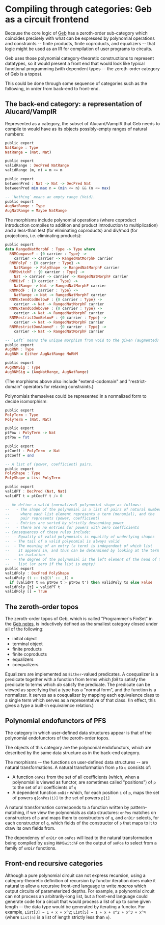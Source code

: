 # Compiling through categories: Geb as a circuit frontend

Because the core logic of [Geb](https://hackmd.io/wo_tUfBsQR6YsxQobNLRtQ?view)
has a zeroth-order sub-category which coincides precisely with what can be
expressed by polynomial operations and constraints -- finite products,
finite coproducts, and equalizers -- that logic might be used as an IR
for compilation of user programs to circuits.

Geb uses those polynomial category-theoretic constructions to represent
datatypes, so it would present a front end that would look like typical
functional programming (with dependent types -- the zeroth-order category
of Geb is a topos).

This could be done through some sequence of categories such as the following,
in order from back-end to front-end.

## The back-end category: a representation of Alucard/VampIR

Represented as a category, the subset of Alucard/VampIR that Geb
needs to compile to would have as its objects possibly-empty
ranges of natural numbers:

```haskell
public export
NatRange : Type
NatRange = (Nat, Nat)

public export
validRange : DecPred NatRange
validRange (m, n) = m <= n

public export
betweenPred : Nat -> Nat -> DecPred Nat
betweenPred min max n = (min <= n) && (n <= max)

-- `Nothing` means an empty range (Void).
public export
AugNatRange : Type
AugNatRange = Maybe NatRange
```

The morphisms include polynomial operations (where coproduct
introduction compiles to addition and product introduction to
multiplication) and a less-than test (for eliminating coproducts)
and div/mod (for projections, i.e. eliminating products):

```haskell
public export
data RangedNatMorphF : Type -> Type where
  RNMComposeF : {0 carrier : Type} ->
    carrier -> carrier -> RangedNatMorphF carrier
  RNMPolyF : {0 carrier : Type} ->
    NatRange -> PolyShape -> RangedNatMorphF carrier
  RNMSwitchF : {0 carrier : Type} ->
    Nat -> carrier -> carrier -> RangedNatMorphF carrier
  RNMDivF : {0 carrier : Type} ->
    NatRange -> Nat -> RangedNatMorphF carrier
  RNMModF : {0 carrier : Type} ->
    NatRange -> Nat -> RangedNatMorphF carrier
  RNMExtendCodBelowF : {0 carrier : Type} ->
    carrier -> Nat -> RangedNatMorphF carrier
  RNMExtendCodAboveF : {0 carrier : Type} ->
    carrier -> Nat -> RangedNatMorphF carrier
  RNMRestrictDomBelowF : {0 carrier : Type} ->
    carrier -> Nat -> RangedNatMorphF carrier
  RNMRestrictDomAboveF : {0 carrier : Type} ->
    carrier -> Nat -> RangedNatMorphF carrier

-- `Left` means the unique morphism from Void to the given (augmented) range.
public export
AugRNM : Type
AugRNM = Either AugNatRange MuRNM

public export
AugRNMSig : Type
AugRNMSig = (AugNatRange, AugNatRange)
```

(The morphisms above also include "extend-codomain" and "restrict-domain"
operators for relaxing constraints.)

Polynomials themselves could be represented in a normalized
form to decide isomorphism:

```haskell
public export
PolyTerm : Type
PolyTerm = (Nat, Nat)

public export
ptPow : PolyTerm -> Nat
ptPow = fst

public export
ptCoeff : PolyTerm -> Nat
ptCoeff = snd

-- A list of (power, coefficient) pairs.
public export
PolyShape : Type
PolyShape = List PolyTerm

public export
validPT : DecPred (Nat, Nat)
validPT t = ptCoeff t /= 0

-- We define a valid (normalized) polynomial shape as follows:
--   - The shape of the polynomial is a list of pairs of natural numbers,
--     where each list element represents a term (monomial), and the
--     pair represents (power, coefficient)
--   - Entries are sorted by strictly descending power
--   - There are no entries for powers with zero coefficients
-- Consequences of these rules include:
--  - Equality of valid polynomials is equality of underlying shapes
--  - The tail of a valid polynomial is always valid
--  - The meaning of an entry (a term) is independent of which list
--    it appears in, and thus can be determined by looking at the term
--    in isolation
--  - The degree of the polynomial is the left element of the head of the
--    list (or zero if the list is empty)
public export
validPoly : DecPred PolyShape
validPoly (t :: ts@(t' :: _)) =
  if (validPT t && ptPow t > ptPow t') then validPoly ts else False
validPoly [t] = validPT t
validPoly [] = True
```

## The zeroth-order topos

The zeroth-order topos of Geb, which is called
"Programmer's FinSet" in the
[Geb notes](https://hackmd.io/qxHXAuyYQuGMUYSZ_neuXA?view),
is inductively defined as the smallest category closed under
all of the following:

- initial object
- terminal object
- finite products
- finite coproducts
- equalizers
- coequalizers

Equalizers are implemented as `Either`-valued predicates.
A coequalizer is a predicate together with a function from
terms which _fail_ to satisfy the predicate to terms which
_do_ satisfy the predicate.  The predicate can be viewed as
specifying that a type has a "normal form", and the function
is a normalizer.  It serves as a coequalizer by mapping each
equivalence class to a single term which serves as a
representative of that class.  (In effect, this gives a type
a built-in equivalence relation.)

## Polynomial endofunctors of PFS

The category in which user-defined data structures appear is
that of the polynomial endofunctors of the zeroth-order topos.

The objects of this category are the polynomial endofunctors,
which are described by the same data structure as in the
back-end category.

The morphisms -- the functions on user-defined data structures --
are natural transformations.  A natural transformation from
`p` to `q` consists of:

- A function `onPos` from the set of all coefficients (which,
when a polynomial is viewed as functor, are sometimes called
"positions") of `p` to the set of all coefficients of `q`
- A dependent function `onDir` which, for each position `i`
of `p`, maps the set of powers `q[onPos(i)]` to the set of
powers `p[i]`

A natural transformation corresponds to a function written
by pattern-matching, if we view the polynomials as data
structures:  `onPos` matches on constructors of `p` and
maps them to constructors of `q`, and `onDir` selects, for
each constructor of `q`, which fields of the constructor
of `p` that maps to it to draw its own fields from.

The dependency of `onDir` on `onPos` will lead to the natural
transformation being compiled by using `RNMSwitchF` on the
output of `onPos` to select from a family of `onDir` functions.

## Front-end recursive categories

Although a pure polynomial circuit can not express recursion,
using a category-theoretic definition of recursion by functor
iteration does make it natural to allow a recursive front-end
language to write _macros_ which output circuits of parameterized
depths.  For example, a polynomial circuit can not process an
arbitrarily-long list, but a front-end language could generate
code for a circuit that would process a list of up to some given
length -- the data type would be generated by iterating a
functor.  For example, `List[3] = 1 + x + x^2`;
`List[5] = 1 + x + x^2 + x^3 + x^4` (where `List[n]` is a list
of length strictly less than `n`).
